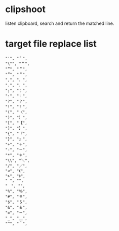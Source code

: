 # clipshoot
listen clipboard, search and return the matched line.

# target file replace list
```
"'", "＇",
"\"", "＂",
"“", "＂",
"”", "＂",
",", "，",
".", "．",
";", "；",
":", "：",
"?", "？",
"!", "！",
"(", "（",
")", "）",
"[", "【",
"]", "】",
"{", "『",
"}", "』",
"+", "＋",
"-", "－",
"*", "＊",
"\\", "＼",
"/", "／",
"<", "《",
">", "》",
" ", "",
"　", "",
"%", "％",
"#", "＃",
"$", "＄",
"&", "＆",
"=", "＝",
"_", "＿",
"^", "＾",
```
